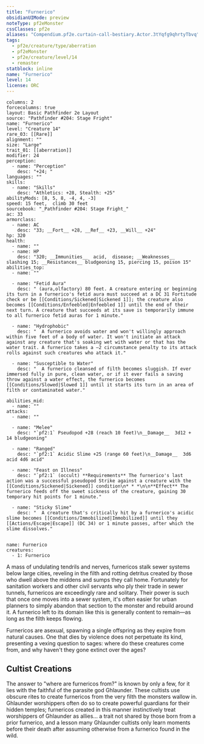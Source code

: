 ```yaml
---
title: "Furnerico"
obsidianUIMode: preview
noteType: pf2eMonster
cssClasses: pf2e
aliases: "Compendium.pf2e.curtain-call-bestiary.Actor.3tYqfg9qhrtyTbvq" 
tags:
  - pf2e/creature/type/aberration
  - pf2eMonster
  - pf2e/creature/level/14
  - remaster
statblock: inline
name: "Furnerico"
level: 14
license: ORC
---
```


```statblock
columns: 2
forcecolumns: true
layout: Basic Pathfinder 2e Layout
source: "Pathfinder #204: Stage Fright"
name: "Furnerico"
level: "Creature 14"
rare_03: [[Rare]]
alignment: ""
size: "Large"
trait_01: [[aberration]]
modifier: 24
perception:
  - name: "Perception"
    desc: "+24; "
languages: ""
skills:
  - name: "Skills"
    desc: "Athletics: +28, Stealth: +25"
abilityMods: [8, 5, 8, -4, 4, -3]
speed: 15 feet,  climb 30 feet
sourcebook: "_Pathfinder #204: Stage Fright_"
ac: 33
armorclass:
  - name: AC
    desc: "33; __Fort__ +28, __Ref__ +23, __Will__ +24"
hp: 320
health:
  - name: ""
  - name: HP
    desc: "320; __Immunities__  acid,  disease; __Weaknesses__ slashing 15; __Resistances__ bludgeoning 15, piercing 15, poison 15"
abilities_top:
  - name: ""

  - name: "Fetid Aura"
    desc: " (aura,olfactory) 80 feet. A creature entering or beginning its turn in a furnerico's fetid aura must succeed at a DC 31 Fortitude check or be [[Conditions/Sickened|Sickened 1]]; the creature also becomes [[Conditions/Enfeebled|Enfeebled 1]] until the end of their next turn. A creature that succeeds at its save is temporarily immune to all furnerico fetid auras for 1 minute."

  - name: "Hydrophobic"
    desc: "  A furnerico avoids water and won't willingly approach within five feet of a body of water. It won't initiate an attack against any creature that's soaking wet with water or that has the water trait. A furnerico takes a –2 circumstance penalty to its attack rolls against such creatures who attack it."

  - name: "Susceptible to Water"
    desc: "  A furnerico cleansed of filth becomes sluggish. If ever immersed fully in pure, clean water, or if it ever fails a saving throw against a water effect, the furnerico becomes [[Conditions/Slowed|Slowed 1]] until it starts its turn in an area of filth or contaminated water."

abilities_mid:
  - name: ""
attacks:
  - name: ""

  - name: "Melee"
    desc: "`pf2:1` Pseudopod +28 (reach 10 feet)\n__Damage__  3d12 + 14 bludgeoning"

  - name: "Ranged"
    desc: "`pf2:1` Acidic Slime +25 (range 60 feet)\n__Damage__  3d6 acid 4d6 acid"

  - name: "Feast on Illness"
    desc: "`pf2:1` (occult) **Requirements** The furnerico's last action was a successful pseudopod Strike against a creature with the [[Conditions/Sickened|Sickened]] condition\n* * *\n\n**Effect** The furnerico feeds off the sweet sickness of the creature, gaining 30 temporary hit points for 1 minute."

  - name: "Sticky Slime"
    desc: "  A creature that's critically hit by a furnerico's acidic slime becomes [[Conditions/Immobilized|Immobilized]] until they [[Actions/Escape|Escape]] (DC 34) or 1 minute passes, after which the slime dissolves."
 
```

```encounter-table
name: Furnerico
creatures:
  - 1: Furnerico
```



A mass of undulating tendrils and nerves, furnericos stalk sewer systems below large cities, reveling in the filth and rotting detritus created by those who dwell above the middens and sumps they call home. Fortunately for sanitation workers and other civil servants who ply their trade in sewer tunnels, furnericos are exceedingly rare and solitary. Their power is such that once one moves into a sewer system, it's often easier for urban planners to simply abandon that section to the monster and rebuild around it. A furnerico left to its domain like this is generally content to remain—as long as the filth keeps flowing.

Furnericos are asexual, spawning a single offspring as they expire from natural causes. One that dies by violence does not perpetuate its kind, presenting a vexing question to sages: where do these creatures come from, and why haven't they gone extinct over the ages?

## Cultist Creations

The answer to "where are furnericos from?" is known by only a few, for it lies with the faithful of the parasite god Ghlaunder. These cultists use obscure rites to create furnericos from the very filth the monsters wallow in. Ghlaunder worshippers often do so to create powerful guardians for their hidden temples; furnericos created in this manner instinctively treat worshippers of Ghlaunder as allies... a trait not shared by those born from a prior furnerico, and a lesson many Ghlaunder cultists only learn moments before their death after assuming otherwise from a furnerico found in the wild.
